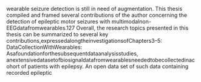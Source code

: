 wearable seizure detection is still in need of augmentation. This thesis compiled and framed
several contributions of the author concerning the detection of epileptic motor seizures with
multimodalnon-EEGdatafromwearables.127
Overall, the research topics presented in this thesis can be summarized to several key
contributions,expressedalongtheinvestigationsofChapters3–5:
DataCollectionWithWearables: Asafoundationforthesubsequentdataanalysisstudies,
anextensivedatasetofbiosignaldatafromwearablesneededtobecollectedinacohort
of patients with epilepsy. An open data set of such data containing recorded epileptic